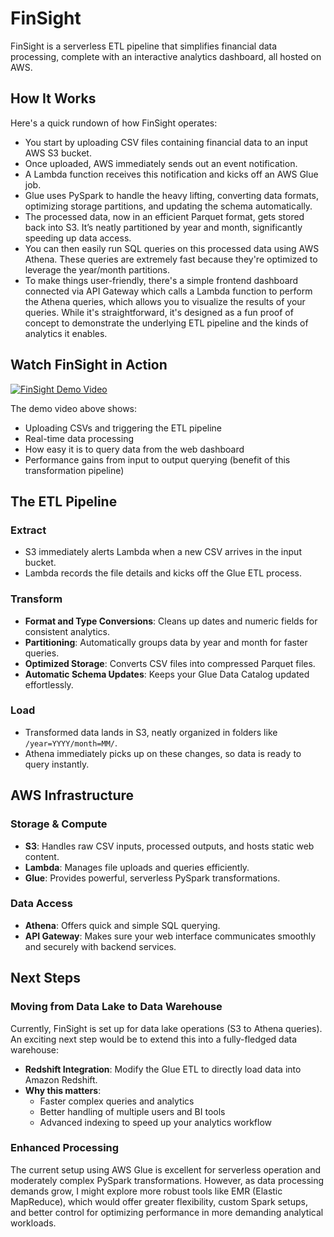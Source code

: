 # FinSight

FinSight is a serverless ETL pipeline that simplifies financial data processing, complete with an interactive analytics dashboard, all hosted on AWS.

## How It Works

Here's a quick rundown of how FinSight operates:

- You start by uploading CSV files containing financial data to an input AWS S3 bucket.
- Once uploaded, AWS immediately sends out an event notification.
- A Lambda function receives this notification and kicks off an AWS Glue job.
- Glue uses PySpark to handle the heavy lifting, converting data formats, optimizing storage partitions, and updating the schema automatically.
- The processed data, now in an efficient Parquet format, gets stored back into S3. It’s neatly partitioned by year and month, significantly speeding up data access.
- You can then easily run SQL queries on this processed data using AWS Athena. These queries are extremely fast because they're optimized to leverage the year/month partitions.
- To make things user-friendly, there's a simple frontend dashboard connected via API Gateway which calls a Lambda function to perform the Athena queries, which allows you to visualize the results of your queries. While it's straightforward, it's designed as a fun proof of concept to demonstrate the underlying ETL pipeline and the kinds of analytics it enables.

## Watch FinSight in Action

[![FinSight Demo Video](https://img.youtube.com/vi/DEMO_VIDEO_ID/0.jpg)](https://drive.google.com/file/d/YOUR_GOOGLE_DRIVE_FILE_ID/view)

The demo video above shows:

- Uploading CSVs and triggering the ETL pipeline
- Real-time data processing
- How easy it is to query data from the web dashboard
- Performance gains from input to output querying (benefit of this transformation pipeline)

## The ETL Pipeline

### Extract

- S3 immediately alerts Lambda when a new CSV arrives in the input bucket.
- Lambda records the file details and kicks off the Glue ETL process.

### Transform

- **Format and Type Conversions**: Cleans up dates and numeric fields for consistent analytics.
- **Partitioning**: Automatically groups data by year and month for faster queries.
- **Optimized Storage**: Converts CSV files into compressed Parquet files.
- **Automatic Schema Updates**: Keeps your Glue Data Catalog updated effortlessly.

### Load

- Transformed data lands in S3, neatly organized in folders like `/year=YYYY/month=MM/`.
- Athena immediately picks up on these changes, so data is ready to query instantly.

## AWS Infrastructure

### Storage & Compute

- **S3**: Handles raw CSV inputs, processed outputs, and hosts static web content.
- **Lambda**: Manages file uploads and queries efficiently.
- **Glue**: Provides powerful, serverless PySpark transformations.

### Data Access

- **Athena**: Offers quick and simple SQL querying.
- **API Gateway**: Makes sure your web interface communicates smoothly and securely with backend services.

## Next Steps

### Moving from Data Lake to Data Warehouse

Currently, FinSight is set up for data lake operations (S3 to Athena queries). An exciting next step would be to extend this into a fully-fledged data warehouse:

- **Redshift Integration**: Modify the Glue ETL to directly load data into Amazon Redshift.
- **Why this matters**:
  - Faster complex queries and analytics
  - Better handling of multiple users and BI tools
  - Advanced indexing to speed up your analytics workflow

### Enhanced Processing

The current setup using AWS Glue is excellent for serverless operation and moderately complex PySpark transformations. However, as data processing demands grow, I might explore more robust tools like EMR (Elastic MapReduce), which would offer greater flexibility, custom Spark setups, and better control for optimizing performance in more demanding analytical workloads.
